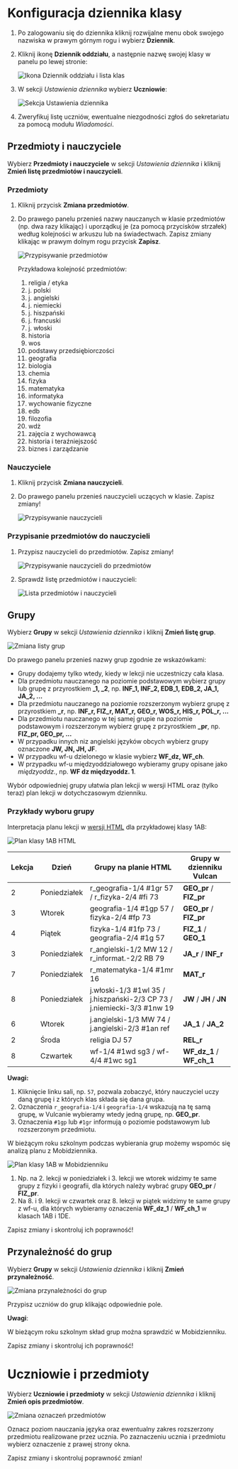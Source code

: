 # Konfiguracja dziennika klasy

1) Po zalogowaniu się do dziennika kliknij rozwijalne menu obok swojego nazwiska w prawym górnym rogu i wybierz **Dziennik**.

2) Kliknij ikonę **Dziennik oddziału**, a następnie nazwę swojej klasy w panelu po lewej stronie:

   ![Ikona Dziennik oddziału i lista klas](imgs/dziennik_oddzialu_01.png)

3) W sekcji *Ustawienia dziennika* wybierz **Uczniowie**:

   ![Sekcja Ustawienia dziennika](imgs/dziennik_oddzialu_ustawienia.png)

4) Zweryfikuj listę uczniów, ewentualne niezgodności zgłoś do sekretariatu za pomocą modułu *Wiadomości*.

## Przedmioty i nauczyciele

Wybierz **Przedmioty i nauczyciele** w sekcji *Ustawienia dziennika* i kliknij **Zmień listę przedmiotów i nauczycieli**.

### Przedmioty

1) Kliknij przycisk **Zmiana przedmiotów**.
2) Do prawego panelu przenieś nazwy nauczanych w klasie przedmiotów (np. dwa razy klikając) i uporządkuj je (za pomocą przycisków strzałek) według kolejności w arkuszu lub na świadectwach. Zapisz zmiany klikając w prawym dolnym rogu przycisk **Zapisz**.

   ![Przypisywanie przedmiotów](imgs/zmiana_przedmiotow.png)

   Przykładowa kolejność przedmiotów:

    1. religia / etyka
    2. j. polski
    3. j. angielski
    4. j. niemiecki
    5. j. hiszpański
    6. j. francuski
    7. j. włoski
    8. historia
    9. wos
    10. podstawy przedsiębiorczości
    11. geografia
    12. biologia
    13. chemia
    14. fizyka
    15. matematyka
    16. informatyka
    17. wychowanie fizyczne
    18. edb
    19. filozofia
    20. wdż
    21. zajęcia z wychowawcą
    22. historia i teraźniejszość
    23. biznes i zarządzanie

### Nauczyciele

1) Kliknij przycisk **Zmiana nauczycieli**.
2) Do prawego panelu przenieś nauczycieli uczących w klasie. Zapisz zmiany!

   ![Przypisywanie nauczycieli](imgs/zmiana_nauczycieli.png)

### Przypisanie przedmiotów do nauczycieli

1) Przypisz nauczycieli do przedmiotów. Zapisz zmiany!

    ![Przypisywanie nauczycieli do przedmiotów](imgs/zmiana_przedmiotow_nauczycieli.png)

2) Sprawdź listę przedmiotów i nauczycieli:

    ![Lista przedmiotów i nauczycieli](imgs/przedmioty_nauczyciele.png)

## Grupy

Wybierz **Grupy** w sekcji *Ustawienia dziennika* i kliknij **Zmień listę grup**.

![Zmiana listy grup](imgs/zmien_grupy.png)

Do prawego panelu przenieś nazwy grup zgodnie ze wskazówkami:

- Grupy dodajemy tylko wtedy, kiedy w lekcji nie uczestniczy cała klasa.
- Dla przedmiotu nauczanego na poziomie podstawowym wybierz grupy lub grupę z przyrostkiem **_1, _2**, np. **INF_1, INF_2, EDB_1, EDB_2, JA_1, JA_2, ...**
- Dla przedmiotu nauczanego na poziomie rozszerzonym wybierz grupę z przyrostkiem **_r**, np. **INF_r, FIZ_r, MAT_r, GEO_r, WOS_r, HIS_r, POL_r, ...**
- Dla przedmiotu nauczanego w tej samej grupie na poziomie podstawowym i rozszerzonym wybierz grupę z przyrostkiem **_pr**, np. **FIZ_pr, GEO_pr, ...**
- W przypadku innych niz angielski języków obcych wybierz grupy oznaczone **JW, JN, JH, JF**.
- W przypadku wf-u dzielonego w klasie wybierz **WF_dz, WF_ch**.
- W przypadku wf-u międzyoddziałowego wybieramy grupy opisane jako *międzyoddz.*, np. **WF dz międzyoddz. 1**.

Wybór odpowiedniej grupy ułatwia plan lekcji w wersji HTML oraz (tylko teraz) plan lekcji w dotychczasowym dzienniku.

### Przykłady wyboru grupy

Interpretacja planu lekcji w [wersji HTML](https://lo1.sandomierz.pl/plany/ostatni/index.html) dla przykładowej klasy 1AB:

![Plan klasy 1AB HTML](imgs/plan_1AB_html.png)

|Lekcja|Dzień|Grupy na planie HTML|Grupy w dzienniku Vulcan|
| ------- | ------- | ------- | ------- |
|2|Poniedziałek|r_geografia-1/4 #1gr 57 / r_fizyka-2/4 #fi 73|**GEO_pr** / **FIZ_pr**|
|3|Wtorek|geografia-1/4 #1gp 57 / fizyka-2/4 #fp 73|**GEO_pr** / **FIZ_pr**|
|4|Piątek|fizyka-1/4 #1fp 73 / geografia-2/4 #1g 57|**FIZ_1** / **GEO_1**|
|3|Poniedziałek|r_angielski-1/2 MW 12 / r_informat.-2/2 RB 79|**JA_r** / **INF_r**|
|7|Poniedziałek|r_matematyka-1/4 #1mr 16|**MAT_r**|
|8|Poniedziałek|j.włoski-1/3 #1wl 35 / j.hiszpański-2/3 CP 73 / j.niemiecki-3/3 #1nw 19|**JW** / **JH** / **JN**|
|6|Wtorek|j.angielski-1/3 MW 74 / j.angielski-2/3 #1an ref|**JA_1** / **JA_2**|
|2|Środa|religia DJ 57|**REL_r**|
|8|Czwartek|wf-1/4 #1wd sg3 / wf-4/4 #1wc sg1|**WF_dz_1** / **WF_ch_1**|

**Uwagi:**

1. Kliknięcie linku sali, np. `57`, pozwala zobaczyć, który nauczyciel uczy daną grupę i z których klas składa się dana grupa.
2. Oznaczenia `r_geografia-1/4` i `geografia-1/4` wskazują na tę samą grupę, w Vulcanie wybieramy wtedy jedną grupę, np. **GEO_pr**.
3. Oznaczenia `#1gp` lub `#1gr` informują o poziomie podstawowym lub rozszerzonym przedmiotu.

W bieżącym roku szkolnym podczas wybierania grup możemy wspomóc się analizą planu z Mobidziennika.

![Plan klasy 1AB w Mobidzienniku](imgs/plan_1AB_mobi.png)

1. Np. na 2. lekcji w poniedziałek i 3. lekcji we wtorek widzimy te same grupy z fizyki i geografii, dla których należy wybrać grupy **GEO_pr** / **FIZ_pr**.
2. Na 8. i 9. lekcji w czwartek oraz 8. lekcji w piątek widzimy te same grupy z wf-u, dla których wybieramy oznaczenia **WF_dz_1** / **WF_ch_1** w klasach 1AB i 1DE.

Zapisz zmiany i skontroluj ich poprawność!

## Przynależność do grup

Wybierz **Grupy** w sekcji *Ustawienia dziennika* i kliknij **Zmień przynależność**.

![Zmiana przynależności do grup](imgs/zmien_pzynaleznosc.png)

Przypisz uczniów do grup klikając odpowiednie pole.

**Uwagi**:

W bieżącym roku szkolnym skład grup można sprawdzić w Mobidzienniku.

Zapisz zmiany i skontroluj ich poprawność!

# Uczniowie i przedmioty

Wybierz **Uczniowie i przedmioty** w sekcji *Ustawienia dziennika* i kliknij **Zmień opis przedmiotów**.

![Zmiana oznaczeń przedmiotów](imgs/opis_przedmiotow.png)

Oznacz poziom nauczania języka oraz ewentualny zakres rozszerzony przedmiotu realizowane przez ucznia.
Po zaznaczeniu ucznia i przedmiotu wybierz oznaczenie z prawej strony okna.

Zapisz zmiany i skontroluj poprawność zmian!
